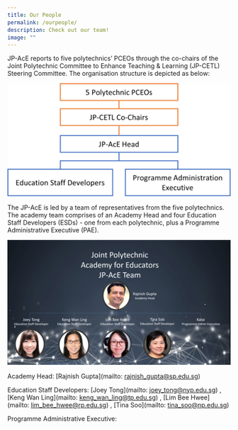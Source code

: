 ```yaml
---
title: Our People
permalink: /ourpeople/
description: Check out our team!
image: ""
---
```

JP-AcE reports to five polytechnics’ PCEOs through the co-chairs of the Joint Polytechnic Committee to Enhance Teaching & Learning (JP-CETL) Steering Committee. The organisation structure is depicted as below:

![](/images/jpace%20infrastructure.png)

The JP-AcE is led by a team of representatives from the five polytechnics. The academy team comprises of an Academy Head and four Education Staff Developers (ESDs) - one from each polytechnic, plus a Programme Administrative Executive (PAE).

![](/images/team4.png)



Academy Head: [Rajnish Gupta](mailto: rajnish_gupta@sp.edu.sg)

Education Staff Developers: [Joey Tong](mailto: joey_tong@nyp.edu.sg) , [Keng Wan Ling](mailto: keng_wan_ling@tp.edu.sg) , [Lim Bee Hwee](mailto: lim_bee_hwee@rp.edu.sg) ,  [Tina Soo](mailto: tina_soo@np.edu.sg)

Programme Administrative Executive: